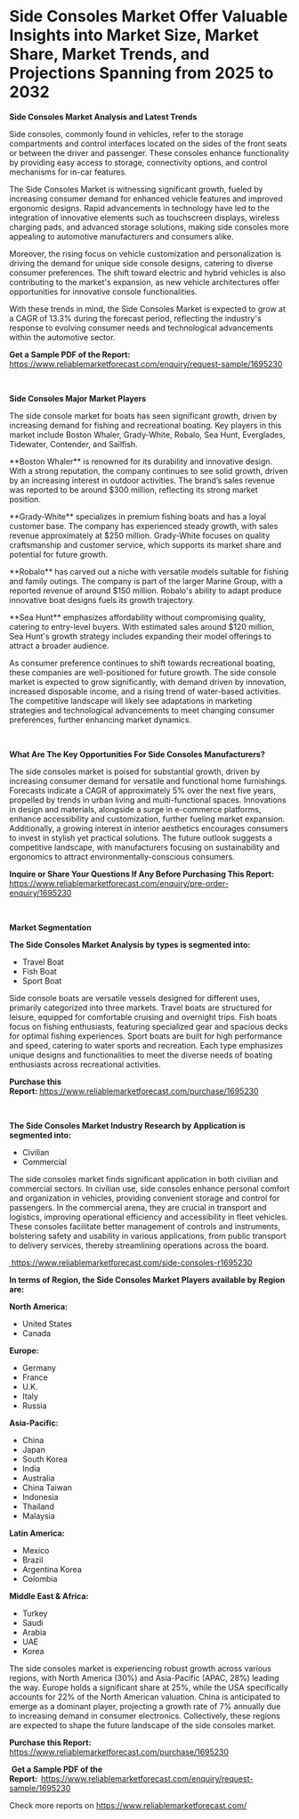 <p><h1>Side Consoles Market Offer Valuable Insights into Market Size, Market Share, Market Trends, and Projections Spanning from 2025 to 2032</h1></p><p><strong>Side Consoles Market Analysis and Latest Trends</strong></p>
<p><p>Side consoles, commonly found in vehicles, refer to the storage compartments and control interfaces located on the sides of the front seats or between the driver and passenger. These consoles enhance functionality by providing easy access to storage, connectivity options, and control mechanisms for in-car features. </p><p>The Side Consoles Market is witnessing significant growth, fueled by increasing consumer demand for enhanced vehicle features and improved ergonomic designs. Rapid advancements in technology have led to the integration of innovative elements such as touchscreen displays, wireless charging pads, and advanced storage solutions, making side consoles more appealing to automotive manufacturers and consumers alike. </p><p>Moreover, the rising focus on vehicle customization and personalization is driving the demand for unique side console designs, catering to diverse consumer preferences. The shift toward electric and hybrid vehicles is also contributing to the market's expansion, as new vehicle architectures offer opportunities for innovative console functionalities. </p><p>With these trends in mind, the Side Consoles Market is expected to grow at a CAGR of 13.3% during the forecast period, reflecting the industry's response to evolving consumer needs and technological advancements within the automotive sector.</p></p>
<p><strong>Get a Sample PDF of the Report:&nbsp;</strong> <a href="https://www.reliablemarketforecast.com/enquiry/request-sample/1695230?utm_campaign=2866&utm_medium=2&utm_source=Github&utm_content=ia&utm_term=10042025&utm_id=side-consoles">https://www.reliablemarketforecast.com/enquiry/request-sample/1695230</a></p>
<p>&nbsp;</p>
<p><strong>Side Consoles Major Market Players</strong></p>
<p><p>The side console market for boats has seen significant growth, driven by increasing demand for fishing and recreational boating. Key players in this market include Boston Whaler, Grady-White, Robalo, Sea Hunt, Everglades, Tidewater, Contender, and Sailfish.</p><p>**Boston Whaler** is renowned for its durability and innovative design. With a strong reputation, the company continues to see solid growth, driven by an increasing interest in outdoor activities. The brand’s sales revenue was reported to be around $300 million, reflecting its strong market position.</p><p>**Grady-White** specializes in premium fishing boats and has a loyal customer base. The company has experienced steady growth, with sales revenue approximately at $250 million. Grady-White focuses on quality craftsmanship and customer service, which supports its market share and potential for future growth.</p><p>**Robalo** has carved out a niche with versatile models suitable for fishing and family outings. The company is part of the larger Marine Group, with a reported revenue of around $150 million. Robalo's ability to adapt produce innovative boat designs fuels its growth trajectory.</p><p>**Sea Hunt** emphasizes affordability without compromising quality, catering to entry-level buyers. With estimated sales around $120 million, Sea Hunt's growth strategy includes expanding their model offerings to attract a broader audience.</p><p>As consumer preference continues to shift towards recreational boating, these companies are well-positioned for future growth. The side console market is expected to grow significantly, with demand driven by innovation, increased disposable income, and a rising trend of water-based activities. The competitive landscape will likely see adaptations in marketing strategies and technological advancements to meet changing consumer preferences, further enhancing market dynamics.</p></p>
<p>&nbsp;</p>
<p><strong>What Are The Key Opportunities For Side Consoles Manufacturers?</strong></p>
<p><p>The side consoles market is poised for substantial growth, driven by increasing consumer demand for versatile and functional home furnishings. Forecasts indicate a CAGR of approximately 5% over the next five years, propelled by trends in urban living and multi-functional spaces. Innovations in design and materials, alongside a surge in e-commerce platforms, enhance accessibility and customization, further fueling market expansion. Additionally, a growing interest in interior aesthetics encourages consumers to invest in stylish yet practical solutions. The future outlook suggests a competitive landscape, with manufacturers focusing on sustainability and ergonomics to attract environmentally-conscious consumers.</p></p>
<p><strong>Inquire or Share Your Questions If Any Before Purchasing This Report:</strong> <a href="https://www.reliablemarketforecast.com/enquiry/pre-order-enquiry/1695230?utm_campaign=2866&utm_medium=2&utm_source=Github&utm_content=ia&utm_term=10042025&utm_id=side-consoles">https://www.reliablemarketforecast.com/enquiry/pre-order-enquiry/1695230</a></p>
<p>&nbsp;</p>
<p><strong>Market Segmentation</strong></p>
<p><strong>The Side Consoles Market Analysis by types is segmented into:</strong></p>
<p><ul><li>Travel Boat</li><li>Fish Boat</li><li>Sport Boat</li></ul></p>
<p><p>Side console boats are versatile vessels designed for different uses, primarily categorized into three markets. Travel boats are structured for leisure, equipped for comfortable cruising and overnight trips. Fish boats focus on fishing enthusiasts, featuring specialized gear and spacious decks for optimal fishing experiences. Sport boats are built for high performance and speed, catering to water sports and recreation. Each type emphasizes unique designs and functionalities to meet the diverse needs of boating enthusiasts across recreational activities.</p></p>
<p><strong>Purchase this Report:&nbsp;</strong><a href="https://www.reliablemarketforecast.com/purchase/1695230?utm_campaign=2866&utm_medium=2&utm_source=Github&utm_content=ia&utm_term=10042025&utm_id=side-consoles">https://www.reliablemarketforecast.com/purchase/1695230</a></p>
<p>&nbsp;</p>
<p><strong>The Side Consoles Market Industry Research by Application is segmented into:</strong></p>
<p><ul><li>Civilian</li><li>Commercial</li></ul></p>
<p><p>The side consoles market finds significant application in both civilian and commercial sectors. In civilian use, side consoles enhance personal comfort and organization in vehicles, providing convenient storage and control for passengers. In the commercial arena, they are crucial in transport and logistics, improving operational efficiency and accessibility in fleet vehicles. These consoles facilitate better management of controls and instruments, bolstering safety and usability in various applications, from public transport to delivery services, thereby streamlining operations across the board.</p></p>
<p><a href="https://www.reliablemarketforecast.com/side-consoles-r1695230?utm_campaign=2866&utm_medium=2&utm_source=Github&utm_content=ia&utm_term=10042025&utm_id=side-consoles">&nbsp;https://www.reliablemarketforecast.com/side-consoles-r1695230</a></p>
<p><strong>In terms of Region, the Side Consoles Market Players available by Region are:</strong></p>
<p>
    <p> <strong> North America: </strong>
        <ul>
            <li>United States</li>
            <li>Canada</li>
        </ul>
        </p> 
    <p> <strong> Europe: </strong>
        <ul>
            <li>Germany</li>
            <li>France</li>
            <li>U.K.</li>
            <li>Italy</li>
            <li>Russia</li>
        </ul>
        </p> 
    <p> <strong> Asia-Pacific: </strong>
        <ul>
            <li>China</li>
            <li>Japan</li>
            <li>South Korea</li>
            <li>India</li>
            <li>Australia</li>
            <li>China Taiwan</li>
            <li>Indonesia</li>
            <li>Thailand</li>
            <li>Malaysia</li>
        </ul>
        </p> 
    <p> <strong> Latin America: </strong>
        <ul>
            <li>Mexico</li>
            <li>Brazil</li>
            <li>Argentina Korea</li>
            <li>Colombia</li>
        </ul>
        </p> 
    <p> <strong> Middle East & Africa: </strong>
        <ul>
            <li>Turkey</li>
            <li>Saudi</li>
            <li>Arabia</li>
            <li>UAE</li>
            <li>Korea</li>
        </ul>
    </p>
    </p>
<p><p>The side consoles market is experiencing robust growth across various regions, with North America (30%) and Asia-Pacific (APAC, 28%) leading the way. Europe holds a significant share at 25%, while the USA specifically accounts for 22% of the North American valuation. China is anticipated to emerge as a dominant player, projecting a growth rate of 7% annually due to increasing demand in consumer electronics. Collectively, these regions are expected to shape the future landscape of the side consoles market.</p></p>
<p><strong>Purchase this Report: </strong><a href="https://www.reliablemarketforecast.com/purchase/1695230?utm_campaign=2866&utm_medium=2&utm_source=Github&utm_content=ia&utm_term=10042025&utm_id=side-consoles">https://www.reliablemarketforecast.com/purchase/1695230</a></p>
<p>&nbsp;<strong>Get a Sample PDF of the Report:&nbsp;&nbsp;</strong><a href="https://www.reliablemarketforecast.com/enquiry/request-sample/1695230?utm_campaign=2866&utm_medium=2&utm_source=Github&utm_content=ia&utm_term=10042025&utm_id=side-consoles">https://www.reliablemarketforecast.com/enquiry/request-sample/1695230</a></p>
<p><strong></strong></p>
<p>Check more reports on <a href="https://www.reliablemarketforecast.com/?utm_campaign=2866&utm_medium=2&utm_source=Github&utm_content=ia&utm_term=10042025&utm_id=side-consoles">https://www.reliablemarketforecast.com/</a></p>